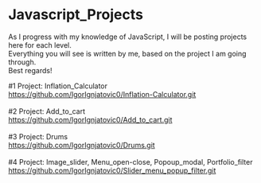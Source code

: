 # Javascript_Projects
As I progress with my knowledge of JavaScript, I will be posting projects here for each level. <br>
Everything you will see is written by me, based on the project I am going through. <br>
Best regards!

#1 Project: Inflation_Calculator<br>
https://github.com/IgorIgnjatovic0/Inflation-Calculator.git
<br><br>
#2 Project: Add_to_cart<br>
https://github.com/IgorIgnjatovic0/Add_to_cart.git
<br><br>
#3 Project: Drums <br>
https://github.com/IgorIgnjatovic0/Drums.git
<br><br>
#4 Project: Image_slider, Menu_open-close, Popoup_modal, Portfolio_filter
https://github.com/IgorIgnjatovic0/Slider_menu_popup_filter.git
